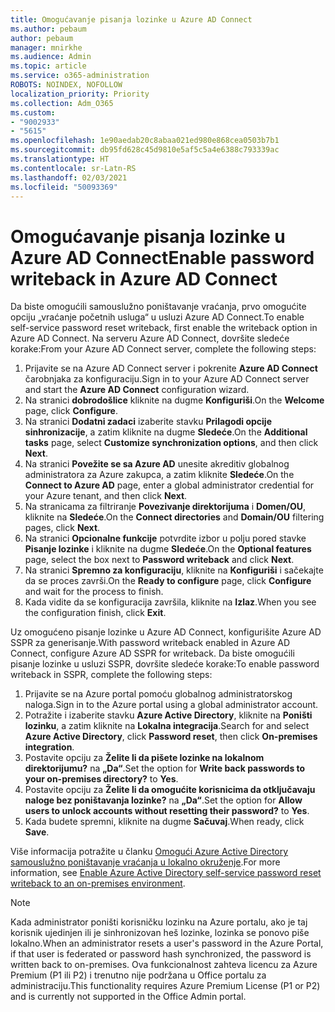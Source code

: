 ```yaml
---
title: Omogućavanje pisanja lozinke u Azure AD Connect
ms.author: pebaum
author: pebaum
manager: mnirkhe
ms.audience: Admin
ms.topic: article
ms.service: o365-administration
ROBOTS: NOINDEX, NOFOLLOW
localization_priority: Priority
ms.collection: Adm_O365
ms.custom:
- "9002933"
- "5615"
ms.openlocfilehash: 1e90aedab20c8abaa021ed980e868cea0503b7b1
ms.sourcegitcommit: db95fd628c45d9810e5af5c5a4e6388c793339ac
ms.translationtype: HT
ms.contentlocale: sr-Latn-RS
ms.lasthandoff: 02/03/2021
ms.locfileid: "50093369"
---
```

# <a name="enable-password-writeback-in-azure-ad-connect"></a><span data-ttu-id="bcd2e-102">Omogućavanje pisanja lozinke u Azure AD Connect</span><span class="sxs-lookup"><span data-stu-id="bcd2e-102">Enable password writeback in Azure AD Connect</span></span>

<span data-ttu-id="bcd2e-103">Da biste omogućili samouslužno poništavanje vraćanja, prvo omogućite opciju „vraćanje početnih usluga“ u usluzi Azure AD Connect.</span><span class="sxs-lookup"><span data-stu-id="bcd2e-103">To enable self-service password reset writeback, first enable the writeback option in Azure AD Connect.</span></span> <span data-ttu-id="bcd2e-104">Na serveru Azure AD Connect, dovršite sledeće korake:</span><span class="sxs-lookup"><span data-stu-id="bcd2e-104">From your Azure AD Connect server, complete the following steps:</span></span>

1. <span data-ttu-id="bcd2e-105">Prijavite se na Azure AD Connect server i pokrenite **Azure AD Connect** čarobnjaka za konfiguraciju.</span><span class="sxs-lookup"><span data-stu-id="bcd2e-105">Sign in to your Azure AD Connect server and start the **Azure AD Connect** configuration wizard.</span></span>
2. <span data-ttu-id="bcd2e-106">Na stranici **dobrodošlice** kliknite na dugme **Konfiguriši**.</span><span class="sxs-lookup"><span data-stu-id="bcd2e-106">On the **Welcome** page, click **Configure**.</span></span>
3. <span data-ttu-id="bcd2e-107">Na stranici **Dodatni zadaci** izaberite stavku **Prilagodi opcije sinhronizacije**, a zatim kliknite na dugme **Sledeće**.</span><span class="sxs-lookup"><span data-stu-id="bcd2e-107">On the **Additional tasks** page, select **Customize synchronization options**, and then click **Next**.</span></span>
4. <span data-ttu-id="bcd2e-108">Na stranici **Povežite se sa Azure AD** unesite akreditiv globalnog administratora za Azure zakupca, a zatim kliknite **Sledeće**.</span><span class="sxs-lookup"><span data-stu-id="bcd2e-108">On the **Connect to Azure AD** page, enter a global administrator credential for your Azure tenant, and then click **Next**.</span></span>
5. <span data-ttu-id="bcd2e-109">Na stranicama za filtriranje **Povezivanje direktorijuma** i **Domen/OU**, kliknite na **Sledeće**.</span><span class="sxs-lookup"><span data-stu-id="bcd2e-109">On the **Connect directories** and **Domain/OU** filtering pages, click **Next**.</span></span>
6. <span data-ttu-id="bcd2e-110">Na stranici **Opcionalne funkcije** potvrdite izbor u polju pored stavke **Pisanje lozinke** i kliknite na dugme **Sledeće**.</span><span class="sxs-lookup"><span data-stu-id="bcd2e-110">On the **Optional features** page, select the box next to **Password writeback** and click **Next**.</span></span>
7. <span data-ttu-id="bcd2e-111">Na stranici **Spremno za konfiguraciju**, kliknite na **Konfiguriši** i sačekajte da se proces završi.</span><span class="sxs-lookup"><span data-stu-id="bcd2e-111">On the **Ready to configure** page, click **Configure** and wait for the process to finish.</span></span>
8. <span data-ttu-id="bcd2e-112">Kada vidite da se konfiguracija završila, kliknite na **Izlaz**.</span><span class="sxs-lookup"><span data-stu-id="bcd2e-112">When you see the configuration finish, click **Exit**.</span></span>

<span data-ttu-id="bcd2e-113">Uz omogućeno pisanje lozinke u Azure AD Connect, konfigurišite Azure AD SSPR za generisanje.</span><span class="sxs-lookup"><span data-stu-id="bcd2e-113">With password writeback enabled in Azure AD Connect, configure Azure AD SSPR for writeback.</span></span>  <span data-ttu-id="bcd2e-114">Da biste omogućili pisanje lozinke u usluzi SSPR, dovršite sledeće korake:</span><span class="sxs-lookup"><span data-stu-id="bcd2e-114">To enable password writeback in SSPR, complete the following steps:</span></span>

1. <span data-ttu-id="bcd2e-115">Prijavite se na Azure portal pomoću globalnog administratorskog naloga.</span><span class="sxs-lookup"><span data-stu-id="bcd2e-115">Sign in to the Azure portal using a global administrator account.</span></span>
2. <span data-ttu-id="bcd2e-116">Potražite i izaberite stavku **Azure Active Directory**, kliknite na **Poništi lozinku**, a zatim kliknite na **Lokalna integracija**.</span><span class="sxs-lookup"><span data-stu-id="bcd2e-116">Search for and select **Azure Active Directory**, click **Password reset**, then click **On-premises integration**.</span></span>
3. <span data-ttu-id="bcd2e-117">Postavite opciju za **Želite li da pišete lozinke na lokalnom direktorijumu?** na **„Da“**.</span><span class="sxs-lookup"><span data-stu-id="bcd2e-117">Set the option for **Write back passwords to your on-premises directory?** to **Yes**.</span></span>
4. <span data-ttu-id="bcd2e-118">Postavite opciju za **Želite li da omogućite korisnicima da otključavaju naloge bez poništavanja lozinke?** na **„Da“**.</span><span class="sxs-lookup"><span data-stu-id="bcd2e-118">Set the option for **Allow users to unlock accounts without resetting their password?** to **Yes**.</span></span>
5. <span data-ttu-id="bcd2e-119">Kada budete spremni, kliknite na dugme **Sačuvaj**.</span><span class="sxs-lookup"><span data-stu-id="bcd2e-119">When ready, click **Save**.</span></span>

<span data-ttu-id="bcd2e-120">Više informacija potražite u članku [Omogući Azure Active Directory samouslužno poništavanje vraćanja u lokalno okruženje](https://docs.microsoft.com/azure/active-directory/authentication/tutorial-enable-sspr-writeback).</span><span class="sxs-lookup"><span data-stu-id="bcd2e-120">For more information, see [Enable Azure Active Directory self-service password reset writeback to an on-premises environment](https://docs.microsoft.com/azure/active-directory/authentication/tutorial-enable-sspr-writeback).</span></span>

> [!NOTE]
>  <span data-ttu-id="bcd2e-121">Kada administrator poništi korisničku lozinku na Azure portalu, ako je taj korisnik ujedinjen ili je sinhronizovan heš lozinke, lozinka se ponovo piše lokalno.</span><span class="sxs-lookup"><span data-stu-id="bcd2e-121">When an administrator resets a user's password in the Azure Portal, if that user is federated or password hash synchronized, the password is written back to on-premises.</span></span> <span data-ttu-id="bcd2e-122">Ova funkcionalnost zahteva licencu za Azure Premium (P1 ili P2) i trenutno nije podržana u Office portalu za administraciju.</span><span class="sxs-lookup"><span data-stu-id="bcd2e-122">This functionality requires Azure Premium License (P1 or P2) and is currently not supported in the Office Admin portal.</span></span>
